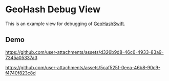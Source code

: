 # GeoHash Debug View

This is an example view for debugging of [GeoHashSwift](https://github.com/fummicc1/GeoHashSwift).

## Demo

https://github.com/user-attachments/assets/d326b9d8-46c6-4933-83a9-7345a05337a3

https://github.com/user-attachments/assets/5caf525f-0eea-46b8-90c9-f4740f823c8d
